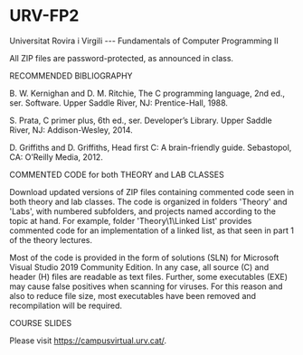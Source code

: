 # URV-FP2
Universitat Rovira i Virgili --- Fundamentals of Computer Programming II

All ZIP files are password-protected, as announced in class.

RECOMMENDED BIBLIOGRAPHY

B. W. Kernighan and D. M. Ritchie, The C programming language, 2nd ed., ser. Software. Upper Saddle River, NJ: Prentice-Hall, 1988.

S. Prata, C primer plus, 6th ed., ser. Developer’s Library. Upper Saddle River, NJ: Addison-Wesley, 2014.

D. Griffiths and D. Griffiths, Head first C: A brain-friendly guide. Sebastopol, CA: O’Reilly Media, 2012.

COMMENTED CODE for both THEORY and LAB CLASSES

Download updated versions of ZIP files containing commented code seen in both theory and lab classes. 
The code is organized in folders 'Theory' and 'Labs', with numbered subfolders, and projects named according to the topic at hand.
For example, folder 'Theory\1\Linked List' provides commented code for an implementation of a linked list, 
as that seen in part 1 of the theory lectures.

Most of the code is provided in the form of solutions (SLN) for Microsoft Visual Studio 2019 Community Edition.
In any case, all source (C) and header (H) files are readable as text files.
Further, some executables (EXE) may cause false positives when scanning for viruses. 
For this reason and also to reduce file size, most executables have been removed and recompilation will be required. 

COURSE SLIDES

Please visit https://campusvirtual.urv.cat/.
